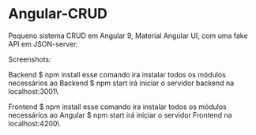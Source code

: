 # Angular-CRUD
Pequeno sistema CRUD em Angular 9, Material Angular UI, com uma fake API em JSON-server. 

Screenshots:



Backend
$ npm install esse comando ira instalar todos os módulos necessários ao Backend
$ npm start irá iniciar o servidor backend na localhost:3001\

Frontend 
$ npm install esse comando ira instalar todos os módulos necessários ao Angular
$ npm start irá iniciar o servidor Frontend na localhost:4200\
